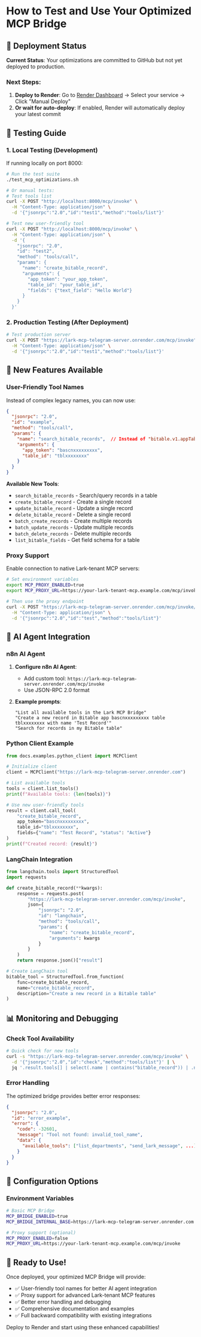 # How to Test and Use Your Optimized MCP Bridge

## 🚀 Deployment Status

**Current Status**: Your optimizations are committed to GitHub but not yet deployed to production.

### Next Steps:
1. **Deploy to Render**: Go to [Render Dashboard](https://dashboard.render.com) → Select your service → Click "Manual Deploy"
2. **Or wait for auto-deploy**: If enabled, Render will automatically deploy your latest commit

## 🧪 Testing Guide

### 1. Local Testing (Development)

If running locally on port 8000:

```bash
# Run the test suite
./test_mcp_optimizations.sh

# Or manual tests:
# Test tools list
curl -X POST "http://localhost:8000/mcp/invoke" \
  -H "Content-Type: application/json" \
  -d '{"jsonrpc":"2.0","id":"test1","method":"tools/list"}'

# Test new user-friendly tool
curl -X POST "http://localhost:8000/mcp/invoke" \
  -H "Content-Type: application/json" \
  -d '{
    "jsonrpc": "2.0",
    "id": "test2",
    "method": "tools/call",
    "params": {
      "name": "create_bitable_record",
      "arguments": {
        "app_token": "your_app_token",
        "table_id": "your_table_id",
        "fields": {"text_field": "Hello World"}
      }
    }
  }'
```

### 2. Production Testing (After Deployment)

```bash
# Test production server
curl -X POST "https://lark-mcp-telegram-server.onrender.com/mcp/invoke" \
  -H "Content-Type: application/json" \
  -d '{"jsonrpc":"2.0","id":"test1","method":"tools/list"}'
```

## 🎯 New Features Available

### User-Friendly Tool Names

Instead of complex legacy names, you can now use:

```json
{
  "jsonrpc": "2.0",
  "id": "example",
  "method": "tools/call",
  "params": {
    "name": "search_bitable_records",  // Instead of "bitable.v1.appTableRecord.search"
    "arguments": {
      "app_token": "bascnxxxxxxxxx",
      "table_id": "tblxxxxxxxx"
    }
  }
}
```

**Available New Tools**:
- `search_bitable_records` - Search/query records in a table
- `create_bitable_record` - Create a single record
- `update_bitable_record` - Update a single record
- `delete_bitable_record` - Delete a single record
- `batch_create_records` - Create multiple records
- `batch_update_records` - Update multiple records
- `batch_delete_records` - Delete multiple records
- `list_bitable_fields` - Get field schema for a table

### Proxy Support

Enable connection to native Lark-tenant MCP servers:

```bash
# Set environment variables
export MCP_PROXY_ENABLED=true
export MCP_PROXY_URL=https://your-lark-tenant-mcp.example.com/mcp/invoke

# Then use the proxy endpoint
curl -X POST "https://lark-mcp-telegram-server.onrender.com/mcp/invoke/proxy" \
  -H "Content-Type: application/json" \
  -d '{"jsonrpc":"2.0","id":"test","method":"tools/list"}'
```

## 🤖 AI Agent Integration

### n8n AI Agent

1. **Configure n8n AI Agent**:
   - Add custom tool: `https://lark-mcp-telegram-server.onrender.com/mcp/invoke`
   - Use JSON-RPC 2.0 format

2. **Example prompts**:
   ```
   "List all available tools in the Lark MCP Bridge"
   "Create a new record in Bitable app bascnxxxxxxxxx table tblxxxxxxxx with name 'Test Record'"
   "Search for records in my Bitable table"
   ```

### Python Client Example

```python
from docs.examples.python_client import MCPClient

# Initialize client
client = MCPClient("https://lark-mcp-telegram-server.onrender.com")

# List available tools
tools = client.list_tools()
print(f"Available tools: {len(tools)}")

# Use new user-friendly tools
result = client.call_tool(
    "create_bitable_record",
    app_token="bascnxxxxxxxxx",
    table_id="tblxxxxxxxx",
    fields={"name": "Test Record", "status": "Active"}
)
print(f"Created record: {result}")
```

### LangChain Integration

```python
from langchain.tools import StructuredTool
import requests

def create_bitable_record(**kwargs):
    response = requests.post(
        "https://lark-mcp-telegram-server.onrender.com/mcp/invoke",
        json={
            "jsonrpc": "2.0",
            "id": "langchain",
            "method": "tools/call",
            "params": {
                "name": "create_bitable_record",
                "arguments": kwargs
            }
        }
    )
    return response.json()["result"]

# Create LangChain tool
bitable_tool = StructuredTool.from_function(
    func=create_bitable_record,
    name="create_bitable_record",
    description="Create a new record in a Bitable table"
)
```

## 📊 Monitoring and Debugging

### Check Tool Availability

```bash
# Quick check for new tools
curl -s "https://lark-mcp-telegram-server.onrender.com/mcp/invoke" \
  -d '{"jsonrpc":"2.0","id":"check","method":"tools/list"}' | \
  jq '.result.tools[] | select(.name | contains("bitable_record")) | .name'
```

### Error Handling

The optimized bridge provides better error responses:

```json
{
  "jsonrpc": "2.0",
  "id": "error_example",
  "error": {
    "code": -32601,
    "message": "Tool not found: invalid_tool_name",
    "data": {
      "available_tools": ["list_departments", "send_lark_message", ...]
    }
  }
}
```

## 🔧 Configuration Options

### Environment Variables

```bash
# Basic MCP Bridge
MCP_BRIDGE_ENABLED=true
MCP_BRIDGE_INTERNAL_BASE=https://lark-mcp-telegram-server.onrender.com

# Proxy support (optional)
MCP_PROXY_ENABLED=false
MCP_PROXY_URL=https://your-lark-tenant-mcp.example.com/mcp/invoke
```

## 🎉 Ready to Use!

Once deployed, your optimized MCP Bridge will provide:
- ✅ User-friendly tool names for better AI agent integration
- ✅ Proxy support for advanced Lark-tenant MCP features
- ✅ Better error handling and debugging
- ✅ Comprehensive documentation and examples
- ✅ Full backward compatibility with existing integrations

Deploy to Render and start using these enhanced capabilities!
